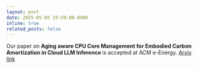 ```yaml
---
layout: post
date: 2025-05-05 15:59:00-0400
inline: true
related_posts: false
---
```


Our paper on  <strong> Aging aware CPU Core Management for Embodied Carbon Amortization in Cloud LLM Inference </strong> is accepted at ACM e-Energy.  [Arxiv link](https://arxiv.org/pdf/2501.15829)